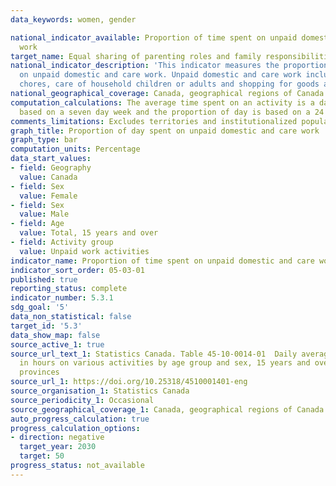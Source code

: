 ```yaml
---
data_keywords: women, gender

national_indicator_available: Proportion of time spent on unpaid domestic and care
  work
target_name: Equal sharing of parenting roles and family responsibilities
national_indicator_description: 'This indicator measures the proportion of time spent
  on unpaid domestic and care work. Unpaid domestic and care work includes: household
  chores, care of household children or adults and shopping for goods and services.'
national_geographical_coverage: Canada, geographical regions of Canada and provinces
computation_calculations: The average time spent on an activity is a daily average
  based on a seven day week and the proportion of day is based on a 24 hour day.
comments_limitations: Excludes territories and institutionalized population.
graph_title: Proportion of day spent on unpaid domestic and care work
graph_type: bar
computation_units: Percentage
data_start_values:
- field: Geography
  value: Canada
- field: Sex
  value: Female
- field: Sex
  value: Male
- field: Age
  value: Total, 15 years and over
- field: Activity group
  value: Unpaid work activities
indicator_name: Proportion of time spent on unpaid domestic and care work
indicator_sort_order: 05-03-01
published: true
reporting_status: complete
indicator_number: 5.3.1
sdg_goal: '5'
data_non_statistical: false
target_id: '5.3'
data_show_map: false
source_active_1: true
source_url_text_1: Statistics Canada. Table 45-10-0014-01  Daily average time spent
  in hours on various activities by age group and sex, 15 years and over, Canada and
  provinces
source_url_1: https://doi.org/10.25318/4510001401-eng
source_organisation_1: Statistics Canada
source_periodicity_1: Occasional
source_geographical_coverage_1: Canada, geographical regions of Canada and provinces
auto_progress_calculation: true
progress_calculation_options:
- direction: negative
  target_year: 2030
  target: 50
progress_status: not_available
---
```

